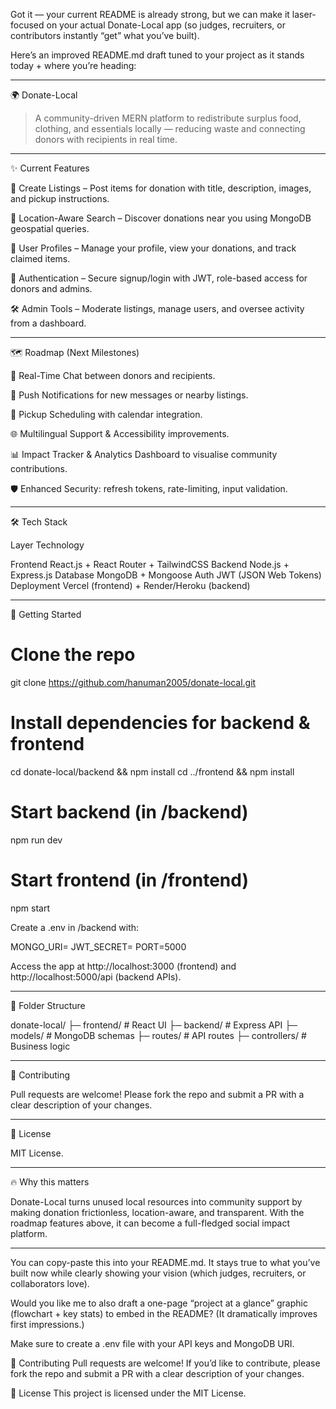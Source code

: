 Got it — your current README is already strong, but we can make it laser-focused on your actual Donate-Local app (so judges, recruiters, or contributors instantly “get” what you’ve built).

Here’s an improved README.md draft tuned to your project as it stands today + where you’re heading:


---

🌍 Donate-Local

> A community-driven MERN platform to redistribute surplus food, clothing, and essentials locally — reducing waste and connecting donors with recipients in real time.




---

✨ Current Features

📝 Create Listings – Post items for donation with title, description, images, and pickup instructions.

📍 Location-Aware Search – Discover donations near you using MongoDB geospatial queries.

👤 User Profiles – Manage your profile, view your donations, and track claimed items.

🔐 Authentication – Secure signup/login with JWT, role-based access for donors and admins.

🛠 Admin Tools – Moderate listings, manage users, and oversee activity from a dashboard.



---

🗺️ Roadmap (Next Milestones)

💬 Real-Time Chat between donors and recipients.

🔔 Push Notifications for new messages or nearby listings.

📅 Pickup Scheduling with calendar integration.

🌐 Multilingual Support & Accessibility improvements.

📊 Impact Tracker & Analytics Dashboard to visualise community contributions.

🛡️ Enhanced Security: refresh tokens, rate-limiting, input validation.



---

🛠️ Tech Stack

Layer	Technology

Frontend	React.js + React Router + TailwindCSS
Backend	Node.js + Express.js
Database	MongoDB + Mongoose
Auth	JWT (JSON Web Tokens)
Deployment	Vercel (frontend) + Render/Heroku (backend)



---

🚀 Getting Started

# Clone the repo
git clone https://github.com/hanuman2005/donate-local.git

# Install dependencies for backend & frontend
cd donate-local/backend && npm install
cd ../frontend && npm install

# Start backend (in /backend)
npm run dev

# Start frontend (in /frontend)
npm start

Create a .env in /backend with:

MONGO_URI=<your-mongodb-uri>
JWT_SECRET=<your-secret-key>
PORT=5000

Access the app at http://localhost:3000 (frontend) and http://localhost:5000/api (backend APIs).


---

📂 Folder Structure

donate-local/
 ├─ frontend/       # React UI
 ├─ backend/        # Express API
 ├─ models/         # MongoDB schemas
 ├─ routes/         # API routes
 ├─ controllers/    # Business logic


---

🤝 Contributing

Pull requests are welcome! Please fork the repo and submit a PR with a clear description of your changes.


---

📄 License

MIT License.


---

🔥 Why this matters

Donate-Local turns unused local resources into community support by making donation frictionless, location-aware, and transparent. With the roadmap features above, it can become a full-fledged social impact platform.


---

You can copy-paste this into your README.md. It stays true to what you’ve built now while clearly showing your vision (which judges, recruiters, or collaborators love).

Would you like me to also draft a one-page “project at a glance” graphic (flowchart + key stats) to embed in the README? (It dramatically improves first impressions.)



Make sure to create a .env file with your API keys and MongoDB URI.

🤝 Contributing
Pull requests are welcome! If you’d like to contribute, please fork the repo and submit a PR with a clear description of your changes.

📄 License
This project is licensed under the MIT License.

